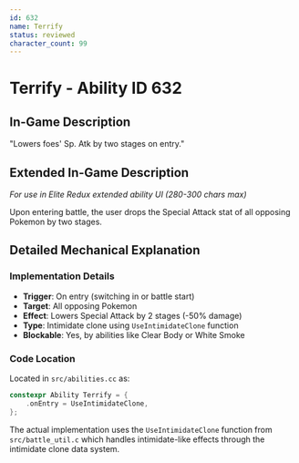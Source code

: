 ```yaml
---
id: 632
name: Terrify
status: reviewed
character_count: 99
---
```


# Terrify - Ability ID 632

## In-Game Description
"Lowers foes' Sp. Atk by two stages on entry."

## Extended In-Game Description
*For use in Elite Redux extended ability UI (280-300 chars max)*

Upon entering battle, the user drops the Special Attack stat of all opposing Pokemon by two stages.

## Detailed Mechanical Explanation

### Implementation Details

- **Trigger**: On entry (switching in or battle start)
- **Target**: All opposing Pokemon
- **Effect**: Lowers Special Attack by 2 stages (-50% damage)
- **Type**: Intimidate clone using `UseIntimidateClone` function
- **Blockable**: Yes, by abilities like Clear Body or White Smoke

### Code Location

Located in `src/abilities.cc` as:
```cpp
constexpr Ability Terrify = {
    .onEntry = UseIntimidateClone,
};
```

The actual implementation uses the `UseIntimidateClone` function from `src/battle_util.c` which handles intimidate-like effects through the intimidate clone data system.